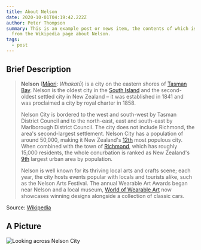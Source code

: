 ```yaml
---
title: About Nelson
date: 2020-10-01T04:19:42.222Z
author: Peter Thompson
summary: This is an example post or news item, the contents of which is taken
  from the Wikipedia page about Nelson.
tags:
  - post
---
```

## Brief Description

> **Nelson** ([Māori](https://en.wikipedia.org/wiki/M%C4%81ori_language "Māori language"): *Whakatū*) is a city on the eastern shores of [Tasman Bay](https://en.wikipedia.org/wiki/Tasman_Bay "Tasman Bay"). Nelson is the oldest city in the [South Island](https://en.wikipedia.org/wiki/South_Island "South Island") and the second-oldest settled city in New Zealand – it was established in 1841 and was proclaimed a city by royal charter in 1858.
>
> Nelson City is bordered to the west and south-west by Tasman District Council and to the north-east, east and south-east by Marlborough District Council. The city does not include Richmond, the area's second-largest settlement. Nelson City has a population of around 50,000, making it New Zealand's [12th](https://en.wikipedia.org/wiki/List_of_cities_in_New_Zealand#City_councils "List of cities in New Zealand") most populous city. When combined with the town of [Richmond](https://en.wikipedia.org/wiki/Richmond,_New_Zealand "Richmond, New Zealand"), which has roughly 15,000 residents, the whole conurbation is ranked as New Zealand's [9th](https://en.wikipedia.org/wiki/Ranked_list_of_New_Zealand_urban_areas "Ranked list of New Zealand urban areas") largest urban area by population.
>
> Nelson is well known for its thriving local arts and crafts scene; each year, the city hosts events popular with locals and tourists alike, such as the Nelson Arts Festival.[](https://en.wikipedia.org/wiki/Nelson,_New_Zealand#cite_note-2) The annual Wearable Art Awards began near Nelson and a local museum, [World of Wearable Art](https://en.wikipedia.org/wiki/World_of_Wearable_Art "World of Wearable Art") now showcases winning designs alongside a collection of classic cars.[](https://en.wikipedia.org/wiki/Nelson,_New_Zealand#cite_note-3)

Source: [Wikipedia](https://en.wikipedia.org/wiki/Nelson,_New_Zealand)

## A Picture

![Looking across Nelson City](https://upload.wikimedia.org/wikipedia/commons/thumb/0/08/Nelson_New_Zealand.jpg/640px-Nelson_New_Zealand.jpg)